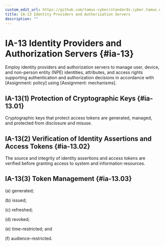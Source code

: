 ```yaml
---
custom_edit_url: https://github.com/tamus-cyber/standards.cyber.tamus.edu/tree/main/content/tamus.edu/TAMUS_profile.xml
title: IA-13 Identity Providers and Authorization Servers
description: ""
---
```


# IA-13 Identity Providers and Authorization Servers {#ia-13}

Employ identity providers and authorization servers to manage user, device, and non-person entity (NPE) identities, attributes, and access rights supporting authentication and authorization decisions in accordance with [Assignment: policy] using [Assignment: mechanisms].

## IA-13(1) Protection of Cryptographic Keys {#ia-13.01}

Cryptographic keys that protect access tokens are generated, managed, and protected from disclosure and misuse.

## IA-13(2) Verification of Identity Assertions and Access Tokens {#ia-13.02}

The source and integrity of identity assertions and access tokens are verified before granting access to system and information resources.

## IA-13(3) Token Management {#ia-13.03}

(a) generated;

(b) issued;

(c) refreshed;

(d) revoked;

(e) time-restricted; and

(f) audience-restricted.


